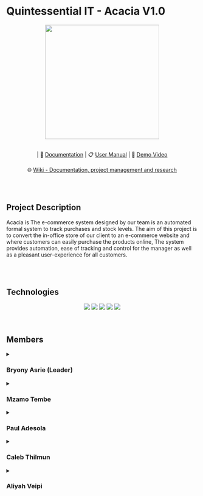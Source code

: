# Quintessential IT - Acacia V1.0
<div class="img-container" align="center"> 
  <img height="300px" src="https://drive.google.com/uc?export=view&id=11MofvhN2ZiIfKMU1DzfDQCu-dPRbYDGU" /> <br/> <br/>
</div>

  <p align="center">
    | 📝
    <a href="https://quintessentialtuks.wixsite.com/acacia">Documentation</a>
    | 📋
    <a href="https://docs.google.com/document/d/1cSuGqHKMcwBrrwI5vtctK0PQG7akV_Ss/edit?usp=sharing&ouid=107271459588602317511&rtpof=true&sd=true">User Manual</a>
    | 🎥 
    <a href="https://youtu.be/pPCNwUME1Xw?si=GrcJjHuj8QlTAcbe">Demo Video</a>
    <br> <br>
    🌐
    <a href="https://quintessentialtuks.wixsite.com/acacia">Wiki - Documentation, project management and research</a>
    
  </p>
  <br />   <br />
    
<!-- Project Description  -->
<h2> Project Description </h2>
<div class="container">
  <p>Acacia is The e-commerce system designed by our team is an automated formal system to track purchases and stock levels. The aim of this project is to convert the in-office store of our client to an e-commerce website and where customers can easily purchase the products online, The system provides automation, ease of tracking and control for the manager as well as a pleasant user-experience for all customers.
  <p/>
</div>

<br> <br/> 

<!-- Technologies  -->
<h2> Technologies </h2>
<div class="container" align="center"> 
   <img src="https://img.shields.io/badge/Angular-DD0031?style=for-the-badge&logo=angular&logoColor=white" />
   <img src="https://img.shields.io/badge/Ionic-3880FF?style=for-the-badge&logo=ionic&logoColor=white" />
   <img src="https://img.shields.io/badge/ASP.NET-512BD4?style=for-the-badge&logo=dotnet&logoColor=white" />
   <img src="https://img.shields.io/badge/amazonaws-FF9900?style=for-the-badge&logo=amazonaws&logoColor=white" />
   <img src="https://img.shields.io/badge/SQL Server-CC2927?style=for-the-badge&logo=microsoftsqlserver&logoColor=white" />  
</div>
<br/> <br/>

  <!-- Team Members  -->
<h2> Members </h2>
  
<details>
  <summary><h3>Bryony Asrie (Leader) </h3> </summary>
  <div markdown="1">
      <img align="left" height="380px" width="350px" style="object-fit: cover" src="https://static.wixstatic.com/media/3f8536_2bbf2c761da748a081ddb296fa42ea42~mv2.jpg/v1/crop/x_93,y_0,w_710,h_914/fill/w_402,h_518,al_c,q_80,usm_0.66_1.00_0.01,enc_auto/photo_2023-08-31_14-45-08_edited.jpg" /> 
    
      <p>
        I recently graduated with a BIT - Information Systems degree and am looking to put my skills to use 
        in a UI/UX design role or data analysis position. I am proficent in programming, graphic design, 
        mobile app development, systems analysis, systems design and am passionate about leveraging 
        my multidisciplinary skill set to drive excellence in diverse projects.
      </p>
    
  ![image](https://github-readme-stats.vercel.app/api?username=mzamotembe&theme=noctis_minimus)
    
  [![github](https://img.shields.io/badge/GitHub-100000?style=for-the-badge&logo=github&logoColor=white)](https://www.linkedin.com/in/bryony-asrie-67a469207/)
  [![linkedin](https://img.shields.io/badge/LinkedIn-0077B5?style=for-the-badge&logo=linkedin&logoColor=whit)](https://www.linkedin.com/in/bryony-asrie-67a469207/)
  </div>
 </details>
  
<details>
  <summary><h3>Mzamo Tembe</h3> </summary>
  <div markdown="1">
      <img align="left" height="380px" width="350px" style="object-fit: cover" src="https://static.wixstatic.com/media/3f8536_9294de5122b04572980ea6cc1bafa3c6~mv2.jpg/v1/fill/w_405,h_518,al_c,q_80,usm_0.66_1.00_0.01,enc_auto/photo_2023-08-31_14-45-57_edited_edited_.jpg" /> 
    
      <p>
        xxxxxxxxxxxxxxxxxxxxxxxxxxxxxxxxxxxxxxxxxxxxxxxxxxx
        xxxxxxxxxxxxxxxxxxxxxxxxxxxxxxxxxxxxxxxxxxxxxxxxxxx
        xxxxxxxxxxxxxxxxxxxxxxxxxxxxxxxxxxxxxxxxxxxxxxxxxxx
        xxxxxxxxxxxxxxxxxxxxxxxxxxxxxxxxxxxxxxxxxxxxxxxxxxx
        xxxxxxxxxxxxxxxxxxxxxxxxxxxxxxxxxxxxxxxxxxxxxxxxxxx
      </p>
    
  ![image](https://github-readme-stats.vercel.app/api?username=mzamotembe&theme=noctis_minimus)
    
  [![github](https://img.shields.io/badge/GitHub-100000?style=for-the-badge&logo=github&logoColor=white)](https://github.com/MzamoTembe)
  [![linkedin](https://img.shields.io/badge/LinkedIn-0077B5?style=for-the-badge&logo=linkedin&logoColor=whit)](https://www.linkedin.com/in/mzamotembe/)
  </div>
 </details>
  
<details>
  <summary><h3>Paul Adesola </h3> </summary>
  <div markdown="1">
      <img align="left" height="380px" width="350px" style="object-fit: cover" src="https://static.wixstatic.com/media/3f8536_891064d62b244f2ab344fb1041fb8892~mv2.jpg/v1/fill/w_405,h_518,al_c,q_80,usm_0.66_1.00_0.01,enc_auto/photo_2023-08-31_14-44-27_edited.jpg" /> 
    
      <p>
        I am a hardworking and eager to learn young man who is in very in tune 
        with the world of tech, business and innovation. Currently completing an 
        Honors degree in BCom Informatics (Information Systems) ABET Accredited, 
        while continuing to stay plugged into the community, 
        with a hope that I one day make a difference in the community.
      </p>
    
  ![image](https://github-readme-stats.vercel.app/api?username=u04897294&theme=noctis_minimus)
    
  [![github](https://img.shields.io/badge/GitHub-100000?style=for-the-badge&logo=github&logoColor=white)](https://github.com/u04897294)
  [![linkedin](https://img.shields.io/badge/LinkedIn-0077B5?style=for-the-badge&logo=linkedin&logoColor=whit)](https://linkedin.com/in/olaoluwaadesola)
  </div>
</details>
  
<details>
  <summary><h3>Caleb Thilmun</h3> </summary>
  <div markdown="1">
      <img align="left" height="380px" width="350px" style="object-fit: cover" src="https://static.wixstatic.com/media/3f8536_3f4df36861d946608303621f570c67dc~mv2.jpg/v1/fill/w_405,h_518,al_c,q_80,usm_0.66_1.00_0.01,enc_auto/photo_2023-08-31_14-44-45_edited.jpg" /> 
    
      <p>
        Console.Log("Hello World!"). My name is Caleb, a BCom Informatics graduate with a passion for 
        the dynamic world of Information Technology. My journey has been driven by a deep curiosity about 
        the ways technology shapes our lives and a commitment to finding innovative solutions that make a positive impact. 
        I've been fortunate enough to explore the various facets of the IT industry, 
        from coding and data analysis to project management and system design.
      </p>
    
  ![image](https://github-readme-stats.vercel.app/api?username=u20502509&theme=noctis_minimus)
    
  [![github](https://img.shields.io/badge/GitHub-100000?style=for-the-badge&logo=github&logoColor=white)](https://github.com/u20502509)
  [![linkedin](https://img.shields.io/badge/LinkedIn-0077B5?style=for-the-badge&logo=linkedin&logoColor=whit)](https://www.linkedin.com/in/caleb-thilmun-b44056151/)
  </div>
</details> 
  
<details>
  <summary><h3>Aliyah Veipi</h3> </summary>
  <div markdown="1">
      <img align="left" height="380px" width="350px" style="object-fit: cover" src="https://static.wixstatic.com/media/3f8536_a00e55ee8a3f436f8a04700578a5ceab~mv2.jpg/v1/crop/x_130,y_154,w_944,h_1206/fill/w_405,h_518,al_c,q_80,usm_0.66_1.00_0.01,enc_auto/Aliyah_photshopped_edited.jpg" /> 
    
      <p>
        Ambitious graduate seeking to embark on a career in consulting.
        Possessing strong analytical skills, I thrive in dynamic environments
        where I can apply my academic knowledge to real-world challenges.
        With a keen eye for detail and a collaborative mindset, I am eager to
        learn and contribute fresh perspectives to deliver innovative solutions
      </p>
  
  ![image](https://github-readme-stats.vercel.app/api?username=21504394&theme=noctis_minimus)
    
  [![github](https://img.shields.io/badge/GitHub-100000?style=for-the-badge&logo=github&logoColor=white)](https://github.com/21504394)
  [![linkedin](https://img.shields.io/badge/LinkedIn-0077B5?style=for-the-badge&logo=linkedin&logoColor=whit)](https://www.linkedin.com/in/aliyah-veipi-4ba799161/)
  </div>
</details>
<br/>

